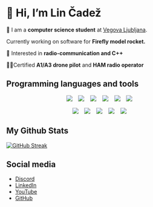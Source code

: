 # 👋 Hi, I’m Lin Čadež

🚀 I am a **computer science student** at [Vegova Ljubljana](https://www.vegova.si/).

Currently working on software for **Firefly model rocket.**

🌱 Interested in **radio-communication and C++**

🚁📡Certified **A1/A3 drone pilot** and **HAM radio operator**


## Programming languages and tools

<p align='center'>
    <img src="https://img.shields.io/badge/CSS-239120?&style=for-the-badge&logo=css3&logoColor=white" />
    &nbsp;&nbsp;
    <img src="https://img.shields.io/badge/JavaScript-F7DF1E?style=for-the-badge&logo=javascript&logoColor=black">
    &nbsp;&nbsp;
    <img src="https://img.shields.io/badge/Node.js-43853D?style=for-the-badge&logo=node.js&logoColor=white">
    &nbsp;&nbsp;
    <img src="https://img.shields.io/badge/React-20232A?style=for-the-badge&logo=react&logoColor=61DAFB">
    &nbsp;&nbsp;
    <img src="https://img.shields.io/badge/Express.js-404D59?style=for-the-badge">
    &nbsp;&nbsp;
    <img src="https://img.shields.io/badge/Markdown-000000?style=for-the-badge&logo=markdown&logoColor=white">
    &nbsp;&nbsp;
</p>

<p align='center'>
    <img src="https://img.shields.io/badge/Assembly-000000?style=for-the-badge&logo=markdown&logoColor=white">
    &nbsp;&nbsp;
    <img src="https://img.shields.io/badge/Python-1E415E?style=for-the-badge&logo=python&logoColor=white" />
    &nbsp;&nbsp;
    <img src="https://img.shields.io/badge/Visual_Studio_Code-0078D4?style=for-the-badge&logo=visual%20studio%20code&logoColor=white" />
    &nbsp;&nbsp;
    <img src="https://img.shields.io/badge/Git-F05032?style=for-the-badge&logo=git&logoColor=white" />
    &nbsp;&nbsp;
    <img src="https://img.shields.io/badge/HTML-239120?style=for-the-badge&logo=html5&logoColor=white">
    &nbsp;&nbsp;
</p>

## My Github Stats

[![GitHub Streak](https://streak-stats.demolab.com?user=lin-cadez&theme=tokyonight&border_radius=10&date_format=j%2Fn%5B%2FY%5D)](https://git.io/streak-stats)

## Social media

-  [Discord](https://discordapp.com/users/989076547732402186)
-  [LinkedIn](https://www.linkedin.com/in/lin-%C4%8Dade%C5%BE-7693142b0/)
-  [YouTube](https://www.youtube.com/@lincadez) 
-  [GitHub](https://www.github.com/lin-cadez)
